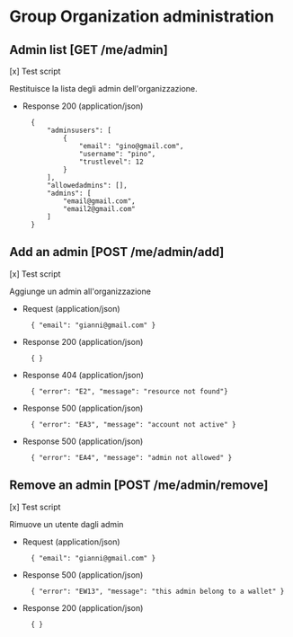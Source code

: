 # Group Organization administration

## Admin list [GET /me/admin]
[x] Test script

Restituisce la lista degli admin dell'organizzazione.

+ Response 200 (application/json)

		{
			"adminsusers": [
				{
					"email": "gino@gmail.com",
					"username": "pino",
					"trustlevel": 12
				}
			],
			"allowedadmins": [],
			"admins": [
				"email@gmail.com",
				"email2@gmail.com"
			]
		}

## Add an admin [POST /me/admin/add]
[x] Test script

Aggiunge un admin all'organizzazione

+ Request (application/json)

		{ "email": "gianni@gmail.com" }

+ Response 200 (application/json)

		{ }

+ Response 404 (application/json)

		{ "error": "E2", "message": "resource not found"}

+ Response 500 (application/json)

		{ "error": "EA3", "message": "account not active" }

+ Response 500 (application/json)

		{ "error": "EA4", "message": "admin not allowed" }


## Remove an admin [POST /me/admin/remove]
[x] Test script

Rimuove un utente dagli admin

+ Request (application/json)

		{ "email": "gianni@gmail.com" }

+ Response 500 (application/json)

		{ "error": "EW13", "message": "this admin belong to a wallet" }

+ Response 200 (application/json)

		{ }
